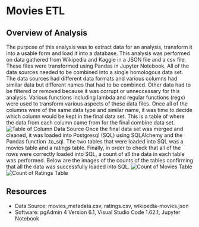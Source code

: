 # Movies ETL

## Overview of Analysis

The purpose of this analysis was to extract data for an analysis, transform it into a usable form and load it into a database. This analysis was performed on data gathered from Wikipedia and Kaggle in a JSON file and a csv file. These files were transformed using Pandas in Jupyter Notebook. All of the data sources needed to be combined into a single homologous data set. The data sources had different data formats and various columns had similar data but different names that had to be combined. Other data had to be filtered or removed because it was corrupt or unneccessary for this analysis. Various functions including lambda and regular functions (regx) were used to transform various aspects of these data files. Once all of the columns were of the same data type and similar name, it was time to decide which column would be kept in the final data set. This is a table of where the data from each column came from for the final combine data set.
![Table of Column Data Source](/Users/leahikenberry/Desktop/DU_DATA_Analytics/Movies-ETL/Resources/Final_Data_Columns.png)
Once the final data set was merged and cleaned, it was loaded into Postgresql (SQL) using SQLAlchemy and the Pandas function .to_sql. The two tables that were loaded into SQL was a movies table and a ratings table. Finally, in order to check that all of the rows were correctly loaded into SQL, a count of all the data in each table was performed. Below are the images of the counts of the tables confirming that all the data was successfully loaded into SQL.
![Count of Movies Table](/Users/leahikenberry/Desktop/DU_DATA_Analytics/Movies-ETL/Resources/movies_query.png)
![Count of Ratings Table](/Users/leahikenberry/Desktop/DU_DATA_Analytics/Movies-ETL/Resources/ratings_query.png)

## Resources

- Data Source: movies_metadata.csv, ratings.csv, wikipedia-movies.json
- Software: pgAdmin 4 Version 6.1, Visual Studio Code 1.62.1, Jupyter Notebook

